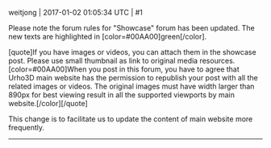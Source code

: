 weitjong | 2017-01-02 01:05:34 UTC | #1

Please note the forum rules for "Showcase" forum has been updated. The new texts are highlighted in [color=#00AA00]green[/color].

[quote]If you have images or videos, you can attach them in the showcase post. Please use small thumbnail as link to original media resources.
[color=#00AA00]When you post in this forum, you have to agree that Urho3D main website has the permission to republish your post with all the related images or videos. The original images must have width larger than 890px for best viewing result in all the supported viewports by main website.[/color][/quote]

This change is to facilitate us to update the content of main website more frequently.

-------------------------

